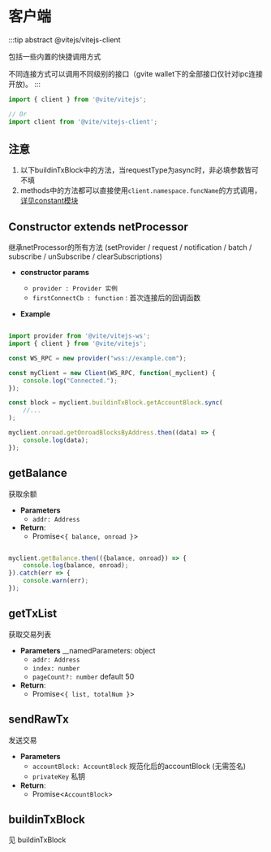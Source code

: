 # 客户端

:::tip abstract
@vitejs/vitejs-client

包括一些内置的快捷调用方式

不同连接方式可以调用不同级别的接口（gvite wallet下的全部接口仅针对ipc连接开放)。
:::

```javascript 引入
import { client } from '@vite/vitejs';

// Or
import client from '@vite/vitejs-client';
```

## 注意 
1. 以下buildinTxBlock中的方法，当requestType为async时，非必填参数皆可不填
2. methods中的方法都可以直接使用`client.namespace.funcName`的方式调用，[详见constant模块](/api/vitejs/constant/constant.html)

## Constructor extends netProcessor
继承netProcessor的所有方法 (setProvider / request / notification / batch / subscribe / unSubscribe / clearSubscriptions)

- **constructor params**
    - `provider : Provider 实例`
    - `firstConnectCb : function` : 首次连接后的回调函数

- **Example**

```javascript

import provider from '@vite/vitejs-ws';
import { client } from '@vite/vitejs';

const WS_RPC = new provider("wss://example.com");

const myClient = new Client(WS_RPC, function(_myclient) {
    console.log("Connected.");
});

const block = myclient.buildinTxBlock.getAccountBlock.sync(
    //...
);

myclient.onroad.getOnroadBlocksByAddress.then((data) => {
    console.log(data);
});

```

## getBalance
获取余额

- **Parameters** 
    * `addr: Address`
- **Return**:
    * Promise<`{ balance, onroad }`>

```javascript ::Demo

myclient.getBalance.then(({balance, onroad}) => {
    console.log(balance, onroad);
}).catch(err => {
    console.warn(err);
});

```

## getTxList
获取交易列表

- **Parameters** 
    __namedParameters: object
    * `addr: Address`
    * `index: number` 
    * `pageCount?: number` default 50
- **Return**:
    * Promise<`{ list, totalNum }`>

## sendRawTx
发送交易

- **Parameters** 
    * `accountBlock: AccountBlock` 规范化后的accountBlock (无需签名)
    * `privateKey` 私钥
- **Return**:
    * Promise<`AccountBlock`>

## buildinTxBlock
见 buildinTxBlock
